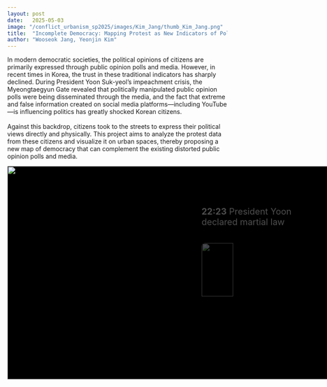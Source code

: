 ```yaml
---
layout: post
date:   2025-05-03
image: "/conflict_urbanism_sp2025/images/Kim_Jang/thumb_Kim_Jang.png"
title:  "Incomplete Democracy: Mapping Protest as New Indicators of Political Sentiment"
author: "Wooseok Jang, Yeonjin Kim"
---
```


<!-- 🔹 SECTION: 서로년 텍스트 시작 -->
<p>In modern democratic societies, the political opinions of citizens are primarily expressed through public opinion polls and media. However, in recent times in Korea, the trust in these traditional indicators has sharply declined. During President Yoon Suk-yeol’s impeachment crisis, the Myeongtaegyun Gate revealed that politically manipulated public opinion polls were being disseminated through the media, and the fact that extreme and false information created on social media platforms—including YouTube—is influencing politics has greatly shocked Korean citizens.<br><br>
Against this backdrop, citizens took to the streets to express their political views directly and physically. This project aims to analyze the protest data from these citizens and visualize it on urban spaces, thereby proposing a new map of democracy that can complement the existing distorted public opinion polls and media.</p>


<!-- 🔹 SECTION: 인터랙티브 타임라인 (타임라인이 맵 위에 겹쳐지는 방식) -->
<style>
.scroll-stage {
  position: relative;
  width: 150%;
  aspect-ratio: 1.55 / 1; /* map01.png 비율 기준 */
  background-color: black;
  overflow: hidden;
}
.scroll-frame {
  position: absolute;
  top: 0;
  left: 0;
  width: 100%;
  height: 100%;
  z-index: 1;
}
.map-slide {
  position: absolute;
  top: 0;
  left: 50%;
  transform: translateX(-50%);
  width: 100%;
  height: 100%;
  object-fit: contain;
  opacity: 0;
  transition: opacity 1s ease-in-out;
  z-index: 1;
}
.map-slide.active {
  opacity: 1;
  z-index: 2;
}
.timeline-box {
  position: absolute;
  top: 0;
  right: 0;
  z-index: 3;
  width: 38%;
  height: 100%;
  padding: 2rem 1.5rem;
  overflow-y: scroll;
  background: rgba(0, 0, 0, 0.0);
  color: white;
  scroll-behavior: smooth;
  pointer-events: auto;
}
.timeline-box::-webkit-scrollbar {
  width: 6px;
}
.timeline-box::-webkit-scrollbar-thumb {
  background: #999;
  border-radius: 3px;
}
.timeline-box::-webkit-scrollbar-track {
  background: #111;
}
.timeline-step {
  opacity: 0.3;
  transform: translateY(40px);
  transition: all 0.6s ease-out;
  margin-bottom: 4rem;
  font-size: 1.25rem;
}
.timeline-step.visible {
  opacity: 1;
  transform: translateY(0);
}
.timeline-step img,
.timeline-step video {
  width: 50%;
  margin-top: 1rem;
  border-radius: 8px;
}
</style>

<div class="scroll-stage">
  <div class="scroll-frame">
    <img class="map-slide active" src="{{ site.baseurl }}/images/Kim_Jang/map01.png" />
    <img class="map-slide" src="{{ site.baseurl }}/images/Kim_Jang/map02.png" />
    <img class="map-slide" src="{{ site.baseurl }}/images/Kim_Jang/map03.png" />
    <img class="map-slide" src="{{ site.baseurl }}/images/Kim_Jang/map04.png" />
    <img class="map-slide" src="{{ site.baseurl }}/images/Kim_Jang/map05.png" />
    <img class="map-slide" src="{{ site.baseurl }}/images/Kim_Jang/map06.png" />
    <img class="map-slide" src="{{ site.baseurl }}/images/Kim_Jang/map07.png" />
    <img class="map-slide" src="{{ site.baseurl }}/images/Kim_Jang/map08.png" />
    <img class="map-slide" src="{{ site.baseurl }}/images/Kim_Jang/map09.png" />
    <img class="map-slide" src="{{ site.baseurl }}/images/Kim_Jang/map10.png" />
    <img class="map-slide" src="{{ site.baseurl }}/images/Kim_Jang/map11.png" />
    <img class="map-slide" src="{{ site.baseurl }}/images/Kim_Jang/map12.png" />
    <img class="map-slide" src="{{ site.baseurl }}/images/Kim_Jang/map13.png" />
    <img class="map-slide" src="{{ site.baseurl }}/images/Kim_Jang/map14.png" />
    <img class="map-slide" src="{{ site.baseurl }}/images/Kim_Jang/map15.png" />
  </div>
  <div class="timeline-box" id="timelineBox">
    <div class="timeline-step" data-map="2">
      <p><strong>22:23</strong> President Yoon declared martial law</p>
      <img src="{{ site.baseurl }}/images/Kim_Jang/image01.gif" />
    </div>
    <div class="timeline-step" data-map="3">
      <p><strong>22:28</strong> Police Deployed Around National Assembly</p>
      <img src="{{ site.baseurl }}/images/Kim_Jang/image02.jpg" />
    </div>
    <div class="timeline-step" data-map="4">
      <p><strong>22:30</strong> Martial Law Forces Enter National Election Commission</p>
      <img src="{{ site.baseurl }}/images/Kim_Jang/image03.gif" />
    </div>
    <div class="timeline-step" data-map="4">
      <p><strong>22:40</strong> Detention Orders Issued for 15 Including Politicians</p>
    </div>
    <div class="timeline-step" data-map="6">
      <p><strong>22:45</strong> The Members of the National Assembly are Called Emergency Assembly</p>
      <img src="{{ site.baseurl }}/images/Kim_Jang/image04.gif" />
    </div>
    <div class="timeline-step" data-map="7">
      <p><strong>22:57</strong> Police-enforced closure of the National Assembly</p>
      <img src="{{ site.baseurl }}/images/Kim_Jang/image05.jpg" />
    </div>
    <div class="timeline-step" data-map="8">
      <p><strong>23:00</strong> National Assembly Speaker Mr.Woo climbed over a wall</p>
      <img src="{{ site.baseurl }}/images/Kim_Jang/image06.jpg" />
    </div>
    <div class="timeline-step" data-map="9">
      <p><strong>23:10</strong> Lee Jae-myung climbed over the National Assembly wall</p>
      <img src="{{ site.baseurl }}/images/Kim_Jang/image07.gif" />
    </div>
    <div class="timeline-step" data-map="10">
      <p><strong>23:25</strong> Martial Law Command Proclamation No. 1 Issued</p>
    </div>
    <div class="timeline-step" data-map="11">
      <p><strong>23:48</strong> 707 Special Forces Enter National Assembly by Helicopter</p>
      <img src="{{ site.baseurl }}/images/Kim_Jang/image08.gif" />
    </div>
    <div class="timeline-step" data-map="12">
      <p><strong>23:48</strong> Same Forces - Additional Surveillance</p>
      <img src="{{ site.baseurl }}/images/Kim_Jang/image09.jpg" />
    </div>
    <div class="timeline-step" data-map="13">
      <p><strong>00:05</strong> Martial law forces made an attempt to storm</p>
      <img src="{{ site.baseurl }}/images/Kim_Jang/image10.jpg" />
    </div>
    <div class="timeline-step" data-map="14">
      <p><strong>00:30</strong> Airborne Troops Penetrate National Assembly</p>
      <img src="{{ site.baseurl }}/images/Kim_Jang/image11.jpg" />
    </div>
    <div class="timeline-step" data-map="15">
      <p><strong>01:00</strong> Martial law lifted</p>
      <img src="{{ site.baseurl }}/images/Kim_Jang/image12.jpg" />
    </div>
  </div>
</div>

<script>
const steps = document.querySelectorAll('.timeline-step');
const slides = document.querySelectorAll('.map-slide');
const timelineBox = document.getElementById('timelineBox');

function updateSlideOnScroll() {
  let activeIndex = 0;
  steps.forEach((step, i) => {
    const rect = step.getBoundingClientRect();
    const offset = rect.top - window.innerHeight * 0.3;
    if (offset < 0) {
      activeIndex = i;
    }
  });
  steps.forEach((step, i) => step.classList.toggle('visible', i === activeIndex));

  const targetMap = steps[activeIndex].getAttribute('data-map');
  slides.forEach((slide, i) => {
    slide.classList.toggle('active', i === parseInt(targetMap) - 1);
  });
}

timelineBox.addEventListener('scroll', updateSlideOnScroll);
updateSlideOnScroll();
</script>
